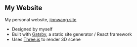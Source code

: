 ## My Website
My personal website, [jinnwang.site](https://jinnwang.site) 
- Designed by myself
- Built with [Gatsby](https://www.gatsbyjs.com/), a static site generator / React framework
- Uses [Three.js](https://threejs.org/) to render 3D scene
